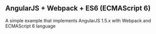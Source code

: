 AngularJS + Webpack + ES6 (ECMAScript 6)
---------------------------------------

A simple example that implements AngularJS 1.5.x with Webpack and ECMAScript 6 language